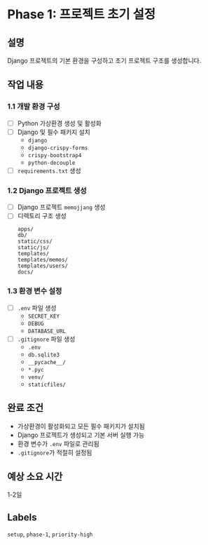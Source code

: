 # Phase 1: 프로젝트 초기 설정

## 설명
Django 프로젝트의 기본 환경을 구성하고 초기 프로젝트 구조를 생성합니다.

## 작업 내용

### 1.1 개발 환경 구성
- [ ] Python 가상환경 생성 및 활성화
- [ ] Django 및 필수 패키지 설치
  - `django`
  - `django-crispy-forms`
  - `crispy-bootstrap4`
  - `python-decouple`
- [ ] `requirements.txt` 생성

### 1.2 Django 프로젝트 생성
- [ ] Django 프로젝트 `memojjang` 생성
- [ ] 디렉토리 구조 생성
  ```
  apps/
  db/
  static/css/
  static/js/
  templates/
  templates/memos/
  templates/users/
  docs/
  ```

### 1.3 환경 변수 설정
- [ ] `.env` 파일 생성
  - `SECRET_KEY`
  - `DEBUG`
  - `DATABASE_URL`
- [ ] `.gitignore` 파일 생성
  - `.env`
  - `db.sqlite3`
  - `__pycache__/`
  - `*.pyc`
  - `venv/`
  - `staticfiles/`

## 완료 조건
- 가상환경이 활성화되고 모든 필수 패키지가 설치됨
- Django 프로젝트가 생성되고 기본 서버 실행 가능
- 환경 변수가 `.env` 파일로 관리됨
- `.gitignore`가 적절히 설정됨

## 예상 소요 시간
1-2일

## Labels
`setup`, `phase-1`, `priority-high`
